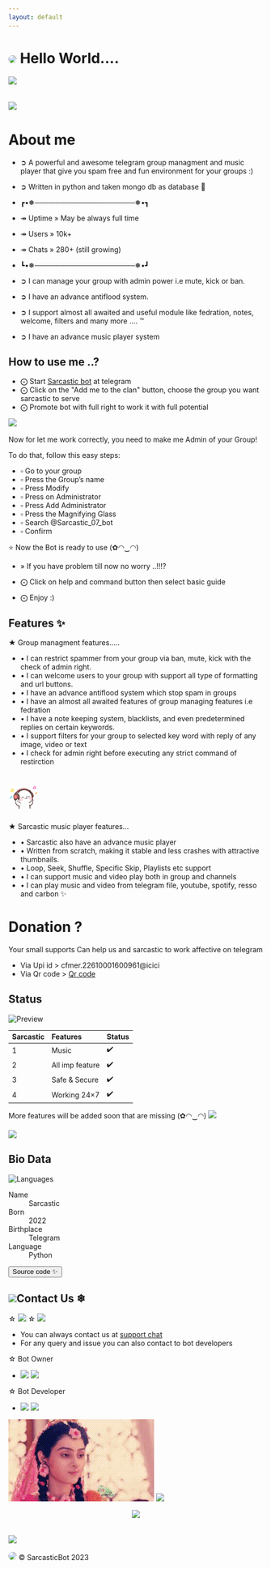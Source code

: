 ```yaml
---
layout: default
---
```



<p align="center">
<h1> <img src="https://te.legra.ph/file/90124a5be58c0f1812203.jpg" width="100px" style="border-radius: 50%"> Hello World....</h1>
</p>

<p align="left">
  <img src="https://readme-typing-svg.herokuapp.com?color=4772F7width=420&lines=I+am+Sarcastic+a+telegram+bot+✨%E2%9C%8C%EF%B8%8F;Created+with+❤+by+my+developers%E2%9D%A4%EF%B8%8F">
</p> 
<br>
<img src="https://user-images.githubusercontent.com/73097560/115834477-dbab4500-a447-11eb-908a-139a6edaec5c.gif">



# About me

* ➲ A powerful and awesome telegram group managment and music player that give you spam free and fun environment for your groups :)
* ➲ Written in python and taken mongo db as database 🥀

* ┏•❅────────────────────❅•┓
* ↠ Uptime » May be always full time
* ↠ Users » 10k+
* ↠ Chats » 280+ (still growing)
* ┗•❅────────────────────❅•┛

* ➲ I can manage your group with admin power i.e mute, kick or ban.
* ➲ I have an advance antiflood system.
* ➲ I support almost all awaited and useful module like fedration, notes, welcome, filters and many more .... ™ 
* ➲ I have an advance music player system 

## How to use me ..?

* ⨀ Start [Sarcastic bot](https://t.me/Sarcastic_07_bot) at telegram
* ⨀ Click on the "Add me to the clan" button, choose the group you want sarcastic to serve 
* ⨀ Promote bot with full right to work it with full potential

[<img src="https://te.legra.ph/file/ccccd500da8795eea9e5b.jpg" width="600px">](https://t.me/cbsewalechicha10)

Now for let me work correctly, you need to make me Admin of your Group!

To do that, follow this easy steps:

* ▫️ Go to your group
* ▫️ Press the Group’s name
* ▫️ Press Modify
* ▫️ Press on Administrator
* ▫️ Press Add Administrator
* ▫️ Press the Magnifying Glass
* ▫️ Search @Sarcastic_07_bot
* ▫️ Confirm

⭐ Now the Bot is ready to use (✿◠‿◠)

* » If you have problem till now no worry ..!!!?

* ⨀ Click on help and command button then select basic guide 
* ⨀ Enjoy :)

## Features ✨

★ Group managment features.....

* • I can restrict spammer from your group via ban, mute, kick with the check of admin right.
* • I can welcome users to your group with support all type of formatting and url buttons.
* • I have an advance antiflood system which stop spam in groups
* • I have an almost all awaited features of group managing features i.e fedration
* • I have a note keeping system, blacklists, and even predetermined replies on certain keywords.
* • I support filters for your group to selected key word with reply of any image, video or text 
* • I check for admin right before executing any strict command of restirction

<h1> <img src="https://raw.githubusercontent.com/AnonymousX1025/AnonymousX1025/master/resources/songs.gif" width="57px"></h1>

★ Sarcastic music player features...

* • Sarcastic also have an advance music player
* • Written from scratch, making it stable and less crashes with attractive thumbnails.
* • Loop, Seek, Shuffle, Specific Skip, Playlists etc support
* • I can support music and video play both in group and channels
* • I can play music and video from telegram file, youtube, spotify, resso and carbon ✨

# Donation ?

Your small supports Can help us and sarcastic to work affective on telegram

* Via Upi id > cfmer.22610001600961@icici
* Via Qr code > [Qr code](https://t.me/Atihaasya/178)



## Status

![Preview](https://itstommi.vercel.app/api?spin=true)

| Sarcastic | Features          | Status |
|:----------|:------------------|:------ |
|  1        | Music             | ✔️    |
|  2        | All imp feature   | ✔️    |
|  3        | Safe & Secure     |  ✔️   |
|  4        | Working 24×7      | ✔️    |

More features will be added soon that are missing (✿◠‿◠)
<img src="https://user-images.githubusercontent.com/73097560/115834477-dbab4500-a447-11eb-908a-139a6edaec5c.gif">

<img align="middle" src="https://te.legra.ph/file/51ff8eec802d771c7e651.png" />

## Bio Data 

![Languages](https://github-readme-stats.vercel.app/api/top-langs/?username=AnonymousX1025&theme=github_dark&layout=compact&exclude_repo=FallenRobot,AnonX)


<dl>
<dt>Name</dt>
<dd>Sarcastic</dd>
<dt>Born</dt>
<dd>2022</dd>
<dt>Birthplace</dt>
<dd>Telegram</dd>
<dt>Language</dt>
<dd>Python</dd>
</dl>

<html>
<body>

<button type="button" onclick="alert('Sorry but please fuck off world 🙂🙂😂')">Source code ✨</button>
 
</body>
</html>

## <img height="40" src="https://raw.githubusercontent.com/innng/innng/master/assets/kyubey.gif"/>Contact Us ❄

☆ [<img src="https://img.shields.io/badge/-Support%20Channel-blue.svg?style=for-the-badge&logo=Telegram">](https://t.me/clickhereop)
☆ [<img src="https://img.shields.io/badge/-Support%20Group-blue.svg?style=for-the-badge&logo=Telegram">](https://t.me/topperbothub)

*   You can always contact us at [support chat](https://t.me/topperbothub)
*   For any query and issue you can also contact to bot developers 

☆ Bot Owner
* [<img src="https://te.legra.ph/file/3f6810f790713b26fe826.jpg" width="60px">](https://t.me/cbsewalechicha10) [<img src="https://te.legra.ph/file/2a7a17fc66a8f5fe785c3.jpg" width="60px">](https://github.com/cbsewalechicha10)

☆ Bot Developer
* [<img src="https://te.legra.ph/file/3f6810f790713b26fe826.jpg" width="60px">](https://t.me/Real_hopper_07) [<img src="https://te.legra.ph/file/2a7a17fc66a8f5fe785c3.jpg" width="60px">](https://github.com/givemehope07)

<img src="https://raw.githubusercontent.com/Sarcasticbot/Sarcasticbot.github.io/main/assets/Radha.gif">

<img src="https://user-images.githubusercontent.com/73097560/115834477-dbab4500-a447-11eb-908a-139a6edaec5c.gif">

<p align="center">
  <img src="https://readme-typing-svg.herokuapp.com?color=F74772&width=500&lines=Thanks for visiting us 👀%E2%9C%8C%EF%B8%8F;Show some support and share us  👻%E2%9D%A4%EF%B8%8F;Thankew have a nice day ❤✨%E2%9C%8C%EF%B8%8F">
</p> 
<br>
<img src="https://user-images.githubusercontent.com/73097560/115834477-dbab4500-a447-11eb-908a-139a6edaec5c.gif">


<h10> <img src="https://te.legra.ph/file/90124a5be58c0f1812203.jpg" width="40px" style="border-radius: 50%"> © SarcasticBot 2023<h10>
  





